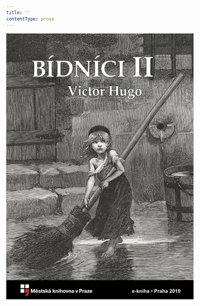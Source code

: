 ```yaml
---
title: ''
contentType: prose
---
```


<section>

![obalka_bidnici_ii.jpg](./resources/obalka_bidnici_ii_fmt.png)

</section>

